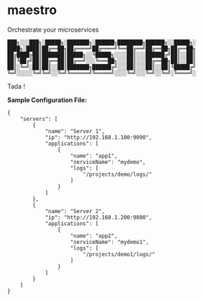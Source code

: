 # maestro
Orchestrate your microservices



	███╗░░░███╗░█████╗░███████╗░██████╗████████╗██████╗░░█████╗░
	████╗░████║██╔══██╗██╔════╝██╔════╝╚══██╔══╝██╔══██╗██╔══██╗
	██╔████╔██║███████║█████╗░░╚█████╗░░░░██║░░░██████╔╝██║░░██║
	██║╚██╔╝██║██╔══██║██╔══╝░░░╚═══██╗░░░██║░░░██╔══██╗██║░░██║
	██║░╚═╝░██║██║░░██║███████╗██████╔╝░░░██║░░░██║░░██║╚█████╔╝
	╚═╝░░░░░╚═╝╚═╝░░╚═╝╚══════╝╚═════╝░░░░╚═╝░░░╚═╝░░╚═╝░╚════╝░

Tada !

**Sample Configuration File:**
````
{
    "servers": [
        {
            "name": "Server 1",
            "ip": "http://192.168.1.100:9090",
            "applications": [
                {
                    "name": "app1",
                    "serviceName": "mydemo",
                    "logs": [
                        "/projects/demo/logs/"
                    ]
                }
            ]
        },
        {
            "name": "Server 2",
            "ip": "http://192.168.1.200:9080",
            "applications": [
                {
                    "name": "app2",
                    "serviceName": "mydemo1",
                    "logs": [
                        "/projects/demo1/logs/"
                    ]
                }
            ]
        }
    ]
}
````
